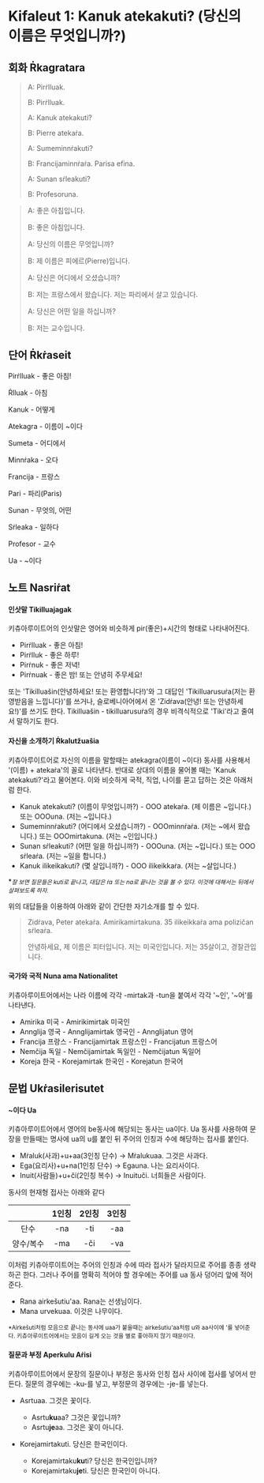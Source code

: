 # Kifaleut 1: Kanuk atekakuti? (당신의 이름은 무엇입니까?)





## 회화 Ṙkagratara



> A: Pirṙlluak.
>
> B: Pirṙlluak.
>
> A: Kanuk atekakuti?
>
> B: Pierre atekaṙa.
>
> A: Sumeminnṙakuti?
>
> B: Francijaminnṙaṙa. Parisa efina.
>
> A: Sunan sṙleakuti?
>
> B: Profesoruna.



> A: 좋은 아침입니다.
>
> B: 좋은 아침입니다.
>
> A: 당신의 이름은 무엇입니까?
>
> B: 제 이름은 피에르(Pierre)입니다.
>
> A: 당신은 어디에서 오셨습니까?
>
> B: 저는 프랑스에서 왔습니다. 저는 파리에서 살고 있습니다.
>
> A: 당신은 어떤 일을 하십니까?
>
> B: 저는 교수입니다.





## 단어 Ṙkṙaseit



Pirṙlluak - 좋은 아침!

Ṙlluak - 아침

Kanuk - 어떻게

Atekagra - 이름이 ~이다

Sumeta - 어디에서

Minnṙaka - 오다

Francija - 프랑스

Pari - 파리(Paris)

Sunan - 무엇의, 어떤

Sṙleaka - 일하다

Profesor - 교수

Ua - ~이다





## 노트 Nasriṙat



#### 인삿말 Tikilluajagak

키츄아루이트어의 인삿말은 영어와 비슷하게 pir(좋은)+시간의 형태로 나타내어진다.

- Pirṙlluak - 좋은 아침!
- Pirṙlluk - 좋은 하루!
- Pirṙnuk - 좋은 저녁!
- Pirṙnuak - 좋은 밤! 또는 안녕히 주무세요!

또는 'Tikilluašin(안녕하세요! 또는 환영합니다!)'와 그 대답인 'Tikilluarusuṙa(저는 환영받음을 느낍니다)'를 쓰거나, 슬로베니아어에서 온 'Zidṙava(안녕! 또는 안녕하세요!)'를 쓰기도 한다. Tikilluašin - tikilluarusuṙa의 경우 비격식적으로 'Tiki'라고 줄여서 말하기도 한다.



#### 자신을 소개하기 Ṙkalutžuašia

키츄아루이트어로 자신의 이름을 말할때는 atekagra(이름이 ~이다) 동사를 사용해서 '(이름) + atekaṙa'의 꼴로 나타낸다. 반대로 상대의 이름을 물어볼 때는 'Kanuk atekakuti?'라고 물어본다. 이와 비슷하게 국적, 직업, 나이를 묻고 답하는 것은 아래처럼 한다.

- Kanuk atekakuti? (이름이 무엇입니까?) - OOO atekaṙa. (제 이름은 ~입니다.) 또는 OOOuna. (저는 ~입니다.)
- Sumeminnṙakuti? (어디에서 오셨습니까?) - OOOminnṙaṙa. (저는 ~에서 왔습니다.) 또는 OOOmirtakuna. (저는 ~인입니다.)
- Sunan sṙleakuti? (어떤 일을 하십니까?) - OOOuna. (저는 ~입니다.) 또는 OOO sṙleaṙa. (저는 ~일을 합니다.)
- Kanuk ilikeikakuti? (몇 살입니까?) - OOO ilikeikkaṙa. (저는 ~살입니다.) 

**<small>잘 보면 질문들은 kuti로 끝나고, 대답은 ṙa 또는 na로 끝나는 것을 볼 수 있다. 이것에 대해서는 뒤에서 살펴보도록 하자.</small>*

위의 대답들을 이용하여 아래와 같이 간단한 자기소개를 할 수 있다.

> Zidṙava, Peter atekaṙa. Amirikamirtakuna. 35 ilikeikkaṙa ama polizičan sṙleaṙa.
>
> 안녕하세요, 제 이름은 피터입니다. 저는 미국인입니다. 저는 35살이고, 경찰관입니다.



#### 국가와 국적 Nuna ama Nationalitet

키츄아루이트어에서는 나라 이름에 각각 -mirtak과 -tun을 붙여서 각각 '~인', '~어'를 나타낸다.

- Amirika 미국 - Amirikimirtak 미국인
- Annglija 영국 - Annglijamirtak 영국인 - Annglijatun 영어
- Francija 프랑스 - Francijamirtak 프랑스인 - Francijatun 프랑스어
- Nemčija 독일 - Nemčijamirtak 독일인 - Nemčijatun 독일어
- Koreja 한국 - Korejamirtak 한국인 - Korejatun 한국어





## 문법 Ukṙasilerisutet



#### ~이다 Ua

키츄아루이트어에서 영어의 be동사에 해당되는 동사는 ua이다. Ua 동사를 사용하여 문장을 만들때는 명사에 ua의 u를 붙인 뒤 주어의 인칭과 수에 해당하는 접사를 붙인다.

- Mṙaluk(사과)+u+aa(3인칭 단수) -> Mṙalukuaa. 그것은 사과다.
- Ega(요리사)+u+na(1인칭 단수) -> Egauna. 나는 요리사이다.
- Inuit(사람들)+u+či(2인칭 복수) -> Inuituči. 너희들은 사람이다.

동사의 현재형 접사는 아래와 같다

|           | 1인칭 | 2인칭 | 3인칭 |
| :-------: | :---: | :---: | :---: |
|   단수    |  -na  |  -ti  |  -aa  |
| 양수/복수 |  -ma  |  -či  |  -va  |

이처럼 키츄아루이트어는 주어의 인칭과 수에 따라 접사가 달라지므로 주어를 종종 생략하곤 한다. 그러나 주어를 명확히 적어야 할 경우에는 주어를 ua 동사 덩어리 앞에 적어준다.

- Rana airkešutiu'aa. Rana는 선생님이다.
- Mana urvekuaa. 이것은 나무이다.

<small>*Airkešuti처럼 모음으로 끝나는 동사에 uaa가 붙을때는 airkešutiu'aa처럼 u와 aa사이에 '를 넣어준다. 키츄아루이트어에서는 모음이 길게 오는 것을 별로 좋아하지 않기 때문이다.</small>



#### 질문과 부정 Aperkulu Aṙisi

키츄아루이트어에서 문장의 질문이나 부정은 동사와 인칭 접사 사이에 접사를 넣어서 만든다. 질문의 경우에는 -ku-를 넣고, 부정문의 경우에는 -je-를 넣는다.

- Asrtuaa. 그것은 꽃이다.
  - Asrtu**ku**aa? 그것은 꽃입니까?
  - Asrtu**je**aa. 그것은 꽃이 아니다.

- Korejamirtakuti. 당신은 한국인이다.
  - Korejamirtaku**ku**ti? 당신은 한국인입니까?
  - Korejamirtaku**je**ti. 당신은 한국인이 아니다.